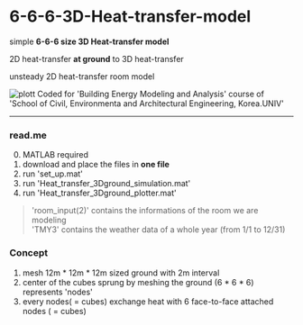 # 6-6-6-3D-Heat-transfer-model


simple **6-6-6 size 3D Heat-transfer model**

2D heat-transfer **at ground** to 3D heat-transfer

unsteady 2D heat-transfer room model

<plotting of the code>


![plott](https://user-images.githubusercontent.com/82522118/117552847-dcb7b580-b088-11eb-83df-c9eabe4a2556.png)
Coded for 'Building Energy Modeling and Analysis' course of 'School of Civil, Environmenta and Architectural Engineering, Korea.UNIV'

***

### read.me

0. MATLAB required
1. download and place the files in **one file**
2. run 'set_up.mat'
3. run 'Heat_transfer_3Dground_simulation.mat'
4. run 'Heat_transfer_3Dground_plotter.mat'

> 'room_input(2)' contains the informations of the room we are modeling  
> 'TMY3' contains the weather data of a whole year (from 1/1 to 12/31)



### Concept 

1. mesh 12m * 12m * 12m sized ground with 2m interval
2. center of the cubes sprung by meshing the ground (6 * 6 * 6) represents 'nodes'
3. every nodes( = cubes) exchange heat with 6 face-to-face attached nodes ( = cubes)
